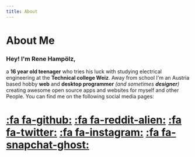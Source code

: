 ```yaml
---
title: About
---
```


# About Me

### Hey! I'm Rene Hampölz,
 a **16 year old teenager** who tries his luck with studying electrical engineering at the **Technical college Weiz**. Away from school I'm an Austria
based hobby **web** and **desktop programmer** _(and sometimes **designer**)_ creating awesome open source apps and websites for myself and other People. You can find me on the following social media pages:

[:fa fa-github:](https://github.com/hampoelz/) [:fa fa-reddit-alien:](https://www.reddit.com/user/hampoelz/) [:fa fa-twitter:](https://twitter.com/rene_hampi/) [:fa fa-instagram:](https://www.instagram.com/rene_hampi/) [:fa fa-snapchat-ghost:](https://www.snapchat.com/add/rene_hampi/) 
======

